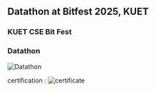 ## Datathon at Bitfest 2025, KUET
### KUET CSE Bit Fest
### Datathon


![Datathon](https://github.com/user-attachments/assets/b3170b6a-22e9-493e-ab0c-06935e170170)

certification :
![certificate](https://github.com/user-attachments/assets/b87f5a50-a3bd-426f-9fdd-a09c11d327ea)

